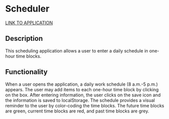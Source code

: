 # Scheduler

[LINK TO APPLICATION](https://cjacktwil.github.io/scheduler/)

## Description

This scheduling application allows a user to enter a daily schedule in one-hour time blocks. 

## Functionality

When a user opens the application, a daily work schedule (8 a.m.-5 p.m.) appears. The user may add items to each one-hour time block by clicking on the box. After entering information, the user clicks on the save icon and the information is saved to localStorage. The schedule provides a visual reminder to the user by color-coding the time blocks. The future time blocks are green, current time blocks are red, and past time blocks are grey.
